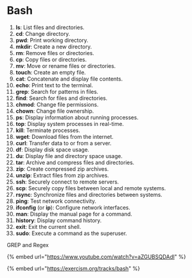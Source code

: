 # Bash

1. **ls**: List files and directories.
2. **cd**: Change directory.
3. **pwd**: Print working directory.
4. **mkdir**: Create a new directory.
5. **rm**: Remove files or directories.
6. **cp**: Copy files or directories.
7. **mv**: Move or rename files or directories.
8. **touch**: Create an empty file.
9. **cat**: Concatenate and display file contents.
10. **echo**: Print text to the terminal.
11. **grep**: Search for patterns in files.
12. **find**: Search for files and directories.
13. **chmod**: Change file permissions.
14. **chown**: Change file ownership.
15. **ps**: Display information about running processes.
16. **top**: Display system processes in real-time.
17. **kill**: Terminate processes.
18. **wget**: Download files from the internet.
19. **curl**: Transfer data to or from a server.
20. **df**: Display disk space usage.
21. **du**: Display file and directory space usage.
22. **tar**: Archive and compress files and directories.
23. **zip**: Create compressed zip archives.
24. **unzip**: Extract files from zip archives.
25. **ssh**: Securely connect to remote servers.
26. **scp**: Securely copy files between local and remote systems.
27. **rsync**: Synchronize files and directories between systems.
28. **ping**: Test network connectivity.
29. **ifconfig** (or **ip**): Configure network interfaces.
30. **man**: Display the manual page for a command.
31. **history**: Display command history.
32. **exit**: Exit the current shell.
33. **sudo**: Execute a command as the superuser.



GREP and Regex

{% embed url="https://www.youtube.com/watch?v=aZGUBSQDAdI" %}







{% embed url="https://exercism.org/tracks/bash" %}
